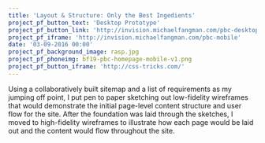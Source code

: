 ```yaml
---
title: 'Layout & Structure: Only the Best Ingedients'
project_pf_button_text: 'Desktop Prototype'
project_pf_button_link: 'http://invision.michaelfangman.com/pbc-desktop'
project_pf_iframe: 'http://invision.michaelfangman.com/pbc-mobile'
date: '03-09-2016 00:00'
project_pf_background_image: rasp.jpg
project_pf_phoneimg: bf19-pbc-homepage-mobile-v1.png
project_pf_button_iframe: 'http://css-tricks.com/'
---
```


Using a collaboratively built sitemap and a list of requirements as my jumping off point, I put pen to paper sketching out low-fidelity wireframes that would demonstrate the initial page-level content structure and user flow for the site. After the foundation was laid through the sketches, I moved to high-fidelity wireframes to illustrate how each page would be laid out and the content would flow throughout the site.